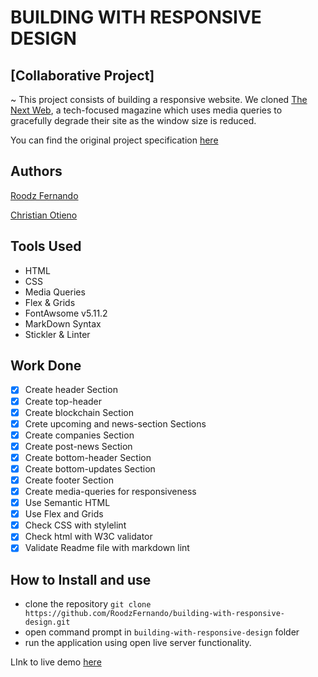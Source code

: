 # BUILDING WITH RESPONSIVE DESIGN

## [Collaborative Project]

~ This project consists of building a responsive website. We cloned [The Next Web](https://thenextweb.com/), a tech-focused magazine which uses media queries to gracefully degrade their site as the window size is reduced.

You can find the original project specification [here](https://www.theodinproject.com/courses/html5-and-css3/lessons/building-with-responsive-design)

## Authors

[Roodz Fernando](https://github.com/RoodzFernando)

[Christian Otieno](https://github.com/ChristianOtieno)

## Tools Used

- HTML
- CSS
- Media Queries
- Flex & Grids
- FontAwsome v5.11.2
- MarkDown Syntax
- Stickler & Linter

## Work Done

- [x] Create header Section
- [x] Create top-header
- [x] Create blockchain Section
- [x] Crete upcoming and news-section Sections
- [x] Create companies Section
- [x] Create post-news Section
- [x] Create bottom-header Section
- [x] Create bottom-updates Section
- [x] Create footer Section
- [x] Create media-queries for responsiveness
- [x] Use Semantic HTML
- [x] Use Flex and Grids
- [x] Check CSS with stylelint
- [x] Check html with W3C validator
- [x] Validate Readme file with markdown lint

## How to Install and use

- clone the repository `git clone https://github.com/RoodzFernando/building-with-responsive-design.git`
- open command prompt in `building-with-responsive-design` folder
- run the application using open live server functionality.

LInk to live demo [here](https://RoodzFernando.github.io/building-with-responsive-design/.)
